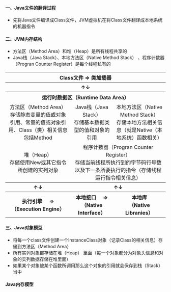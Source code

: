 #### 一、Java文件的翻译过程
 - 先将Java文件编译成Class文件，JVM虚拟机在将Class文件翻译成本地系统的机器指令
 
#### 二、JVM内存结构
 - 方法区（Method Area）和堆（Heap）是所有线程共享的
 - Java栈（Java Stack）、本地方法区（Native Method Stack） 、程序计数器（Progran Counter Register）是每个线程私有的

<table>
    <tr>
        <th colspan="3" align="center">Class文件  => 类加载器</th>
    </tr>
    <tr>
        <th colspan="3" align="center">↑↓</th>
    </tr>
    <tr>
        <th colspan="3" align="center">运行时数据区（Runtime Data Area）</th>
    </tr>
    <tr>
        <td align="center"><span>方法区（Method Area）</span></br><span>存储静态变量的值或对象引用、常量的值或对象引用、Class（类）相关信息包括Method</span></td>
        <td align="center"><span>Java栈（Java Stack）</span></br><span>存储基本数据类型的值和对象的引用</span></td>
        <td align="center"><span>本地方法区（Native Method Stack）</span></br><span>存储本地方法相关信息（就是Native（本地系统）函数相关）</span></td>
    </tr>
    <tr>
        <td align="center"><span>堆（Heap） </span></br><span>存储使用New或其它指令所创建的实列对象</span></td>
        <td align="center" colspan="2"><span>程序计数器（Progran Counter Register）</span></br><span>存储当前线程所执行到的字节码行号数以及下一条所要执行的指令（存储线程运行指令相关信息）</span></td>
    </tr>
    <tr>
        <th align="center">↑↓</th>
        <th colspan="2" align="center">↑↓</th>
    </tr>
    <tr>
        <th><span>执行引擎</span>&nbsp&nbsp&nbsp&nbsp&nbsp=></br><span>（Execution Engine）</span></th>
        <th><span>本地接口</span>&nbsp&nbsp&nbsp&nbsp&nbsp=></br><span>（Native Interface）</span></th>
        <th><span>本地库</span></br><span>（Native Libranies）</span></th>
    </tr>
</table>

#### 三、Java对象模型
 - 将每一个class文件创建一个InstanceClass对象（记录Class的相关信息）存储到方法区（Method Area）
 - 所有实列对象都存储在堆（Heap） 里面（每一个对象都分为对象头信息和对象的实列数据存储在堆里面）
 - 如果某个对象被某个函数所调用那么这个对象的引用就会保存到栈（Stack）当中 
 
#### Java内存模型



